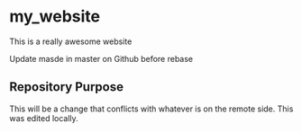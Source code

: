 # my_website

This is a really awesome website

Update masde in master on Github before rebase

## Repository Purpose

   This will be a change that conflicts
   with whatever is on the remote side.
   This was edited locally.
